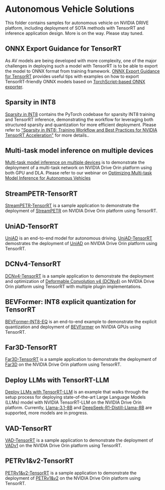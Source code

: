 # Autonomous Vehicle Solutions
This folder contains samples for autonomous vehicle on NVIDIA DRIVE platform, including deployment of SOTA methods with TensorRT and inference application design. More is on the way. Please stay tuned.

## ONNX Export Guidance for TensorRT
As AV models are being developed with more complexity, one of the major challenges in deploying such a model with TensorRT is to be able to export the model to ONNX format from training framework. [ONNX Export Guidance for TensorRT](./onnx-export-guidance/) provides useful tips with examples on how to export TensorRT-friendly ONNX models based on [TorchScript-based ONNX exporter](https://pytorch.org/docs/stable/onnx_torchscript.html).

## Sparsity in INT8
[Sparsity in INT8](./SparsityINT8/) contains the PyTorch codebase for sparsity INT8 training and TensorRT inference, demonstrating the workflow for leveraging both structured sparsity and quantization for more efficient deployment. Please refer to ["Sparsity in INT8: Training Workflow and Best Practices for NVIDIA TensorRT Acceleration"](https://developer.nvidia.com/blog/sparsity-in-int8-training-workflow-and-best-practices-for-tensorrt-acceleration/) for more details..

## Multi-task model inference on multiple devices
[Multi-task model inference on multiple devices](./mtmi/) is to demonstrate the deployment of a multi-task network on NVIDIA Drive Orin platform using both GPU and DLA. Please refer to our webinar on [Optimizing Multi-task Model Inference for Autonomous Vehicles](https://www.nvidia.com/en-us/on-demand/session/other2024-inferenceauto/)

## StreamPETR-TensorRT
[StreamPETR-TensorRT](./streampetr-trt/) is a sample application to demonstrate the deployment of [StreamPETR](https://github.com/exiawsh/StreamPETR/tree/main) on NVIDIA Drive Orin platform using TensorRT.

## UniAD-TensorRT
[UniAD](https://arxiv.org/abs/2212.10156) is an end-to-end model for autonomous driving. [UniAD-TensorRT](./uniad-trt/) demostrates the deployment of [UniAD](https://github.com/OpenDriveLab/UniAD) on NVIDIA Drive Orin platform using TensorRT. 

## DCNv4-TensorRT
[DCNv4-TensorRT](./dcnv4-trt/) is a sample application to demonstrate the deployment and optimization of [Deformable Convolution v4 (DCNv4)](https://github.com/OpenGVLab/DCNv4) on NVIDIA Drive Orin platform using TensorRT with multiple plugin implementations.

## BEVFormer: INT8 explicit quantization for TensorRT
[BEVFormer-INT8-EQ](./bevformer-int8-eq) is an end-to-end example to demonstrate the explicit quantization and deployment of [BEVFormer](https://github.com/fundamentalvision/BEVFormer) on NVIDIA GPUs using TensorRT.

## Far3D-TensorRT
[Far3D-TensorRT](./far3d-trt) is a sample application to demonstrate the deployment of [Far3D](https://github.com/megvii-research/Far3D) on the NVIDIA Drive Orin platform using TensorRT.

## Deploy LLMs with TensorRT-LLM
[Deploy LLMs with TensorRT-LLM](./LLMs-trtllm) is an example that walks through the setup process for deploying state-of-the-art Large Language Models (LLMs) model with NVIDIA TensorRT-LLM on the NVIDIA Drive Orin platform. Currently, [Llama-3.1-8B](https://huggingface.co/meta-llama/Llama-3.1-8B) and [DeepSeek-R1-Distill-Llama-8B](https://huggingface.co/deepseek-ai/DeepSeek-R1-Distill-Llama-8B) are supported, more models are in progress. 

## VAD-TensorRT
[VAD-TensorRT](./vad-trt) is a sample application to demonstrate the deployment of [VADv1](https://github.com/hustvl/VAD.git) on the NVIDIA Drive Orin platform using TensorRT.

## PETRv1&v2-TensorRT
[PETRv1&v2-TensorRT](./petr-trt) is a sample application to demonstrate the deployment of [PETRv1&v2](https://github.com/megvii-research/PETR) on the NVIDIA Drive Orin platform using TensorRT.

